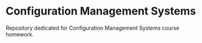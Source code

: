# Configuration Management Systems
Repository dedicated for Configuration Management Systems course homework.
